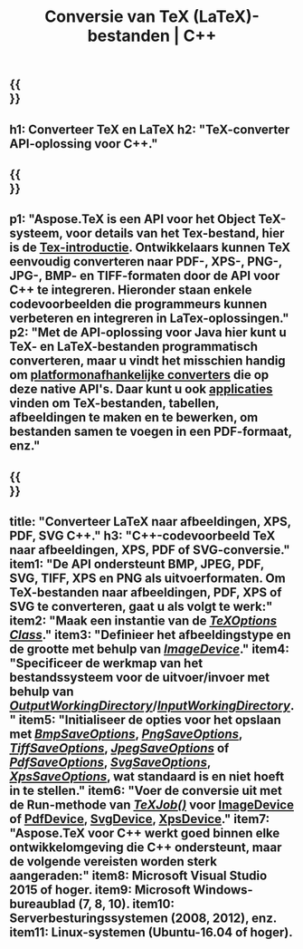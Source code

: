 ﻿---
translation: true
template: /_templates/_conversion-cpp.md
title: Conversie van TeX (LaTeX)-bestanden | C++
url: /cpp/conversion/
keywords: tex-converter cpp api, tex-converter c++ api
description: TeX(LaTeX) conversie C++ API-oplossing. Converteer LaTeX-bestanden naar PDF, XPS en afbeeldingen, inclusief PNG, JPEG, TIFF, BMP met een paar regels C++-code.
family: tex
platformtag: cpp
feature: conversion
---

{{<section banner>}}
---
h1: Converteer TeX en LaTeX
h2: "TeX-converter API-oplossing voor C++."
---

{{<section overview>}}
---
p1: "Aspose.TeX is een API voor het Object TeX-systeem, voor details van het Tex-bestand, hier is de [Tex-introductie](https://docs.aspose.com/tex/cpp/what-is-tex/). Ontwikkelaars kunnen TeX eenvoudig converteren naar PDF-, XPS-, PNG-, JPG-, BMP- en TIFF-formaten door de API voor C++ te integreren. Hieronder staan ​​enkele codevoorbeelden die programmeurs kunnen verbeteren en integreren in LaTex-oplossingen."
p2: "Met de API-oplossing voor Java hier kunt u TeX- en LaTeX-bestanden programmatisch converteren, maar u vindt het misschien handig om [platformonafhankelijke converters](https://products.aspose.app/tex/conversion) die op deze native API's. Daar kunt u ook [applicaties](https://products.aspose.app/tex/applications) vinden om TeX-bestanden, tabellen, afbeeldingen te maken en te bewerken, om bestanden samen te voegen in een PDF-formaat, enz."
---

{{<section feature1>}}
---
title: "Converteer LaTeX naar afbeeldingen, XPS, PDF, SVG C++."
h3: "C++-codevoorbeeld TeX naar afbeeldingen, XPS, PDF of SVG-conversie."
item1: "De API ondersteunt BMP, JPEG, PDF, SVG, TIFF, XPS en PNG als uitvoerformaten. Om TeX-bestanden naar afbeeldingen, PDF, XPS of SVG te converteren, gaat u als volgt te werk:"
item2: "Maak een instantie van de [*TeXOptions Class*](https://reference.aspose.com/tex/cpp/class/aspose.te_x.te_x_options)."
item3: "Definieer het afbeeldingstype en de grootte met behulp van [*ImageDevice*](https://reference.aspose.com/page/cpp/class/aspose.page.e_p_s.device.image_device)."
item4: "Specificeer de werkmap van het bestandssysteem voor de uitvoer/invoer met behulp van [*OutputWorkingDirectory*](https://reference.aspose.com/tex/cpp/class/aspose.te_x.te_x_options#aa4f4ea6dab7db5ba1b40800495f16f63)/[*InputWorkingDirectory*](https://reference.aspose.com/tex/cpp/class/aspose.te_x.te_x_options#aa4f4ea6dab7db5ba1b40800495f16f63)."
item5: "Initialiseer de opties voor het opslaan met [*BmpSaveOptions*](https://reference.aspose.com/tex/cpp/class/aspose.te_x.presentation.image.bmp_save_options), [*PngSaveOptions*](https://reference.aspose.com/tex/cpp/class/aspose.te_x.presentation.image.png_save_options), [*TiffSaveOptions*](https://reference.aspose.com/tex/cpp/class/aspose.te_x.presentation.image.tiff_save_options), [*JpegSaveOptions*](https://reference.aspose.com/tex/cpp/class/aspose.te_x.presentation.image.jpeg_save_options) of [*PdfSaveOptions*](https://reference.aspose.com/tex/cpp/class/aspose.te_x.presentation.pdf.pdf_save_options), [*SvgSaveOptions*](https://reference.aspose.com/tex/cpp/class/aspose.te_x.presentation.svg.svg_save_options), [*XpsSaveOptions*](https://reference.aspose.com/tex/cpp/class/aspose.te_x.presentation.xps.xps_save_options), wat standaard is en niet hoeft in te stellen."
item6: "Voer de conversie uit met de Run-methode van [*TeXJob()*](https://reference.aspose.com/tex/cpp/class/aspose.te_x.te_x_job) voor [ImageDevice](https://reference.aspose.com/tex/cpp/class/aspose.te_x.presentation.image.image_device) of [PdfDevice](https://reference.aspose.com/tex/cpp/class/aspose.te_x.presentation.pdf.pdf_device), [ SvgDevice](https://reference.aspose.com/tex/cpp/class/aspose.te_x.presentation.svg.svg_device), [XpsDevice](https://reference.aspose.com/tex/cpp/class/aspose.te_x.presentatie.xps.xps_device)."
item7: "Aspose.TeX voor C++ werkt goed binnen elke ontwikkelomgeving die C++ ondersteunt, maar de volgende vereisten worden sterk aangeraden:"
item8: Microsoft Visual Studio 2015 of hoger.
item9: Microsoft Windows-bureaublad (7, 8, 10).
item10: Serverbesturingssystemen (2008, 2012), enz.
item11: Linux-systemen (Ubuntu-16.04 of hoger).
---


